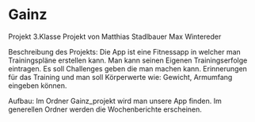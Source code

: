 # Gainz
Projekt 3.Klasse
Projekt von Matthias Stadlbauer Max Wintereder

Beschreibung des Projekts:
Die App ist eine Fitnessapp in welcher man Trainingspläne erstellen kann. Man kann seinen Eigenen Trainingserfolge eintragen. 
Es soll Challenges geben die man machen kann. Erinnerungen für das Training und man soll Körperwerte wie: Gewicht, Armumfang eingeben können.

Aufbau: 
Im Ordner Gainz_projekt wird man unsere App finden.
Im generellen Ordner werden die Wochenberichte erscheinen.
